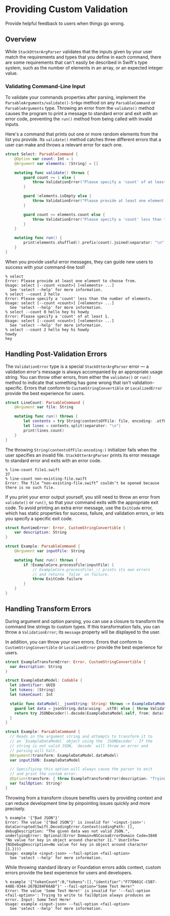 # Providing Custom Validation

Provide helpful feedback to users when things go wrong.

## Overview

While `StackOtterArgParser` validates that the inputs given by your user match the requirements and types that you define in each command, there are some requirements that can't easily be described in Swift's type system, such as the number of elements in an array, or an expected integer value.

### Validating Command-Line Input

To validate your commands properties after parsing, implement the ``ParsableArguments/validate()-5r0ge`` method on any ``ParsableCommand`` or ``ParsableArguments`` type. Throwing an error from the `validate()` method causes the program to print a message to standard error and exit with an error code, preventing the `run()` method from being called with invalid inputs.

Here's a command that prints out one or more random elements from the list you provide. Its `validate()` method catches three different errors that a user can make and throws a relevant error for each one.

```swift
struct Select: ParsableCommand {
    @Option var count: Int = 1
    @Argument var elements: [String] = []

    mutating func validate() throws {
        guard count >= 1 else {
            throw ValidationError("Please specify a 'count' of at least 1.")
        }

        guard !elements.isEmpty else {
            throw ValidationError("Please provide at least one element to choose from.")
        }

        guard count <= elements.count else {
            throw ValidationError("Please specify a 'count' less than the number of elements.")
        }
    }

    mutating func run() {
        print(elements.shuffled().prefix(count).joined(separator: "\n"))
    }
}
```

When you provide useful error messages, they can guide new users to success with your command-line tool!

```
% select
Error: Please provide at least one element to choose from.
Usage: select [--count <count>] [<elements> ...]
  See 'select --help' for more information.
% select --count 2 hello
Error: Please specify a 'count' less than the number of elements.
Usage: select [--count <count>] [<elements> ...]
  See 'select --help' for more information.
% select --count 0 hello hey hi howdy
Error: Please specify a 'count' of at least 1.
Usage: select [--count <count>] [<elements> ...]
  See 'select --help' for more information.
% select --count 2 hello hey hi howdy
howdy
hey
```

## Handling Post-Validation Errors

The ``ValidationError`` type is a special `StackOtterArgParser` error — a validation error's message is always accompanied by an appropriate usage string. You can throw other errors, from either the `validate()` or `run()` method to indicate that something has gone wrong that isn't validation-specific. Errors that conform to `CustomStringConvertible` or `LocalizedError` provide the best experience for users.

```swift
struct LineCount: ParsableCommand {
    @Argument var file: String

    mutating func run() throws {
        let contents = try String(contentsOfFile: file, encoding: .utf8)
        let lines = contents.split(separator: "\n")
        print(lines.count)
    }
}
```

The throwing `String(contentsOfFile:encoding:)` initializer fails when the user specifies an invalid file. `StackOtterArgParser` prints its error message to standard error and exits with an error code.

```
% line-count file1.swift
37
% line-count non-existing-file.swift
Error: The file “non-existing-file.swift” couldn’t be opened because
there is no such file.
```

If you print your error output yourself, you still need to throw an error from `validate()` or `run()`, so that your command exits with the appropriate exit code. To avoid printing an extra error message, use the `ExitCode` error, which has static properties for success, failure, and validation errors, or lets you specify a specific exit code.

```swift
struct RuntimeError: Error, CustomStringConvertible {
    var description: String
}

struct Example: ParsableCommand {
    @Argument var inputFile: String

    mutating func run() throws {
        if !ExampleCore.processFile(inputFile) {
            // ExampleCore.processFile(_:) prints its own errors
            // and returns `false` on failure.
            throw ExitCode.failure
        }
    }
}
```

## Handling Transform Errors

During argument and option parsing, you can use a closure to transform the command line strings to custom types. If this transformation fails, you can throw a `ValidationError`; its `message` property will be displayed to the user.

In addition, you can throw your own errors. Errors that conform to `CustomStringConvertible` or `LocalizedError` provide the best experience for users.

```swift
struct ExampleTransformError: Error, CustomStringConvertible {
  var description: String
}

struct ExampleDataModel: Codable {
  let identifier: UUID
  let tokens: [String]
  let tokenCount: Int

  static func dataModel(_ jsonString: String) throws -> ExampleDataModel  {
    guard let data = jsonString.data(using: .utf8) else { throw ValidationError("Badly encoded string, should be UTF-8") }
    return try JSONDecoder().decode(ExampleDataModel.self, from: data)
  }
}

struct Example: ParsableCommand {
  // Reads in the argument string and attempts to transform it to
  // an `ExampleDataModel` object using the `JSONDecoder`. If the
  // string is not valid JSON, `decode` will throw an error and
  // parsing will halt.
  @Argument(transform: ExampleDataModel.dataModel)
  var inputJSON: ExampleDataModel

  // Specifiying this option will always cause the parser to exit
  // and print the custom error.
  @Option(transform: { throw ExampleTransformError(description: "Trying to write to failOption always produces an error. Input: \($0)") })
  var failOption: String?
}
```

Throwing from a transform closure benefits users by providing context and can reduce development time by pinpointing issues quickly and more precisely.

```
% example '{"Bad JSON"}'
Error: The value '{"Bad JSON"}' is invalid for '<input-json>': dataCorrupted(Swift.DecodingError.Context(codingPath: [], debugDescription: "The given data was not valid JSON.", underlyingError: Optional(Error Domain=NSCocoaErrorDomain Code=3840 "No value for key in object around character 11." UserInfo={NSDebugDescription=No value for key in object around character 11.})))
Usage: example <input-json> --fail-option <fail-option>
  See 'select --help' for more information.
```

While throwing standard library or Foundation errors adds context, custom errors provide the best experience for users and developers.

```
% example '{"tokenCount":0,"tokens":[],"identifier":"F77D661C-C5B7-448E-9344-267B284F66AD"}' --fail-option="Some Text Here!"
Error: The value 'Some Text Here!' is invalid for '--fail-option <fail-option>': Trying to write to failOption always produces an error. Input: Some Text Here!
Usage: example <input-json> --fail-option <fail-option>
  See 'select --help' for more information.
```
